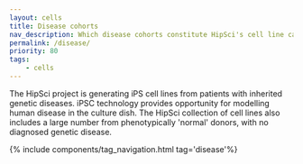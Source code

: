 ```yaml
---
layout: cells
title: Disease cohorts
nav_description: Which disease cohorts constitute HipSci's cell line catalogue?
permalink: /disease/
priority: 80
tags:
    - cells
---
```


   The HipSci project is generating iPS cell lines from patients with inherited genetic diseases.
   iPSC technology provides opportunity for modelling human disease in the culture dish.
   The HipSci collection of cell lines also includes a large number from phenotypically 'normal' donors, with no diagnosed genetic disease.


{% include components/tag_navigation.html tag='disease'%}

